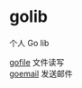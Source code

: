 # golib
个人 Go lib  

[gofile](https://github.com/fxtaoo/golib/tree/master/goemail/README.md) 文件读写  
[goemail](https://github.com/fxtaoo/golib/tree/master/goemail/README.md) 发送邮件  
